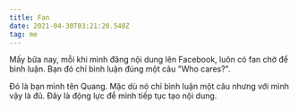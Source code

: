```yaml
---
title: Fan
date: 2021-04-30T03:21:20.548Z
tag: me
---
```

Mấy bữa nay, mỗi khi mình đăng nội dung lên Facebook, luôn có fan chờ để bình luận. Bạn đó chỉ bình luận đúng một câu "Who cares?".

Đó là bạn mình tên Quang. Mặc dù nó chỉ bình luận một câu nhưng với mình vậy là đủ. Đây là động lực để mình tiếp tục tạo nội dung.